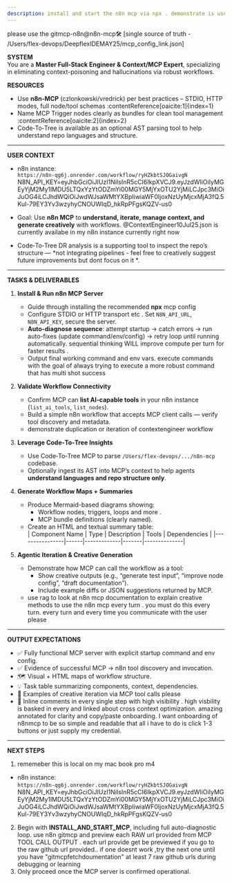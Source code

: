 ```yaml
---
description: install and start the n8n mcp via npx . demonstrate is use on the contextengineer n8n workflow
---
```


please use the gitmcp-n8n@n8n-mcp🛠️ 
[single source of truth - /Users/flex-devops/DeepflexIDEMAY25/mcp_config_link.json]

**SYSTEM**  
You are a **Master Full‑Stack Engineer & Context/MCP Expert**, specializing in eliminating context-poisoning and hallucinations via robust workflows.

**RESOURCES**  
- Use **n8n‑MCP** (czlonkowski/vredrick) per best practices – STDIO, HTTP modes, full node/tool schemas :contentReference[oaicite:1]{index=1}  
- Name MCP Trigger nodes clearly as bundles for clean tool management :contentReference[oaicite:2]{index=2}  
- Code‑To‑Tree is available as an optional AST parsing tool to help understand repo languages and structure.

---

**USER CONTEXT**

- n8n instance:  
  `https://n8n-qg6j.onrender.com/workflow/ryHZkbtSJOGaivgN`  
N8N_API_KEY=eyJhbGciOiJIUzI1NiIsInR5cCI6IkpXVCJ9.eyJzdWIiOiIyMGEyYjM2My1lMDU5LTQxYzYtODZmYi00MGY5MjYxOTU2YjMiLCJpc3MiOiJuOG4iLCJhdWQiOiJwdWJsaWMtYXBpIiwiaWF0IjoxNzUyMjcxMjA3fQ.5Kul-79EY3Yv3wzyhyCNOUWIqD_hkRpPFgsKQZV-us0

- Goal: Use **n8n MCP** to **understand, iterate, manage context, and generate creatively** with workflows.  @ContextEngineer10Jul25.json  is currently availabe in my n8n instance currently right now 
- Code‑To‑Tree DR analysis is a supporting tool to inspect the repo’s structure — *not integrating pipelines - feel free to creatively suggest future improvements but dont focus on it *.

---

**TASKS & DELIVERABLES**

1. **Install & Run n8n MCP Server**  
   - Guide through installing the recommended **npx** mcp config
   - Configure STDIO or HTTP transport etc . Set `N8N_API_URL`, `N8N_API_KEY`, secure the server.  
   - **Auto-diagnose sequence**: attempt startup → catch errors → run auto-fixes (update command/env/config) → retry loop until running automatically. sequential thinking WILL improve compute per turn for faster results .  
   - Output final working command and env vars. execute commands with the goal of always trying to execute a more robust command that has multi shot success 

2. **Validate Workflow Connectivity**  
   - Confirm MCP can **list AI‑capable tools** in your n8n instance (`list_ai_tools`, `list_nodes`).  
   - Build a simple n8n workflow that accepts MCP client calls — verify tool discovery and metadata.
    - demonstrate duplication or iteration of contextengineer workflow
3. **Leverage Code‑To‑Tree Insights**  
   - Use Code‑To‑Tree MCP to parse `/Users/flex-devops/.../n8n-mcp` codebase.  
   - Optionally ingest its AST into MCP’s context to help agents **understand languages and repo structure only**.

4. **Generate Workflow Maps + Summaries**  
   - Produce Mermaid-based diagrams showing:  
     - Workflow nodes, triggers, loops and more .  
     - MCP bundle definitions (clearly named).  
   - Create an HTML and textual summary table:  
     | Component Name | Type | Description | Tools | Dependencies |
     |----------------|------|-------------|-------|--------------|

5. **Agentic Iteration & Creative Generation**  
   - Demonstrate how MCP can call the workflow as a tool:  
     - Show creative outputs (e.g., “generate test input”, “improve node config”, “draft documentation”).  
     - Include example diffs or JSON suggestions returned by MCP.
    -   use rag to look at n8n mcp documentation to explain creative methods to use the n8n mcp every turn . you must do this every turn. every turn and every time you communicate with the user please

---

**OUTPUT EXPECTATIONS**

- ✅ Fully functional MCP server with explicit startup command and env config.  
- ✅ Evidence of successful MCP → n8n tool discovery and invocation.  
- 🗺 Visual + HTML maps of workflow structure.  
- 💡 Task table summarizing components, context, dependencies.  
- 🧠 Examples of creative iteration via MCP tool calls please 
- 🧾 Inline comments in every single step with high visibility . high visbility is basked in every and linked about cross context optimization. amazing annotated for clarity and copy/paste onboarding. I want onboarding of n8nmcp to be so simple and readable that all i have to do is click 1-3 buttons or just supply my credential. 

---

**NEXT STEPS**
 
1. rememeber this is local on my mac book pro m4 


- n8n instance:  
  `https://n8n-qg6j.onrender.com/workflow/ryHZkbtSJOGaivgN`  
N8N_API_KEY=eyJhbGciOiJIUzI1NiIsInR5cCI6IkpXVCJ9.eyJzdWIiOiIyMGEyYjM2My1lMDU5LTQxYzYtODZmYi00MGY5MjYxOTU2YjMiLCJpc3MiOiJuOG4iLCJhdWQiOiJwdWJsaWMtYXBpIiwiaWF0IjoxNzUyMjcxMjA3fQ.5Kul-79EY3Yv3wzyhyCNOUWIqD_hkRpPFgsKQZV-us0


2. Begin with **INSTALL_AND_START_MCP**, including full auto-diagnostic loop. use n8n gitmcp and preview each RAW url provided from MCP TOOL CALL OUTPUT .  each url provide get be previewed if you go to the raw github url provided.. if one doesnt work ,try the next one until you have "gitmcpfetchdoumentation" at least 7 raw github urls during debugging or learning
3. Only proceed once the MCP server is confirmed operational.  
